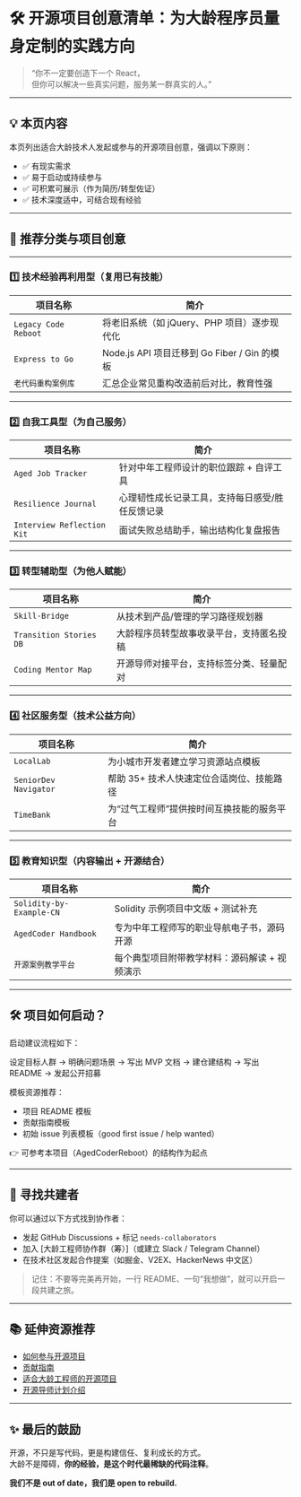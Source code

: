 # 🛠 开源项目创意清单：为大龄程序员量身定制的实践方向

> “你不一定要创造下一个 React，  
> 但你可以解决一些真实问题，服务某一群真实的人。”

---

## 💡 本页内容

本页列出适合大龄技术人发起或参与的开源项目创意，强调以下原则：

- ✅ 有现实需求
- ✅ 易于启动或持续参与
- ✅ 可积累可展示（作为简历/转型佐证）
- ✅ 技术深度适中，可结合现有经验

---

## 🧭 推荐分类与项目创意

---

### 1️⃣ 技术经验再利用型（复用已有技能）

| 项目名称                     | 简介                                               |
|------------------------------|----------------------------------------------------|
| `Legacy Code Reboot`         | 将老旧系统（如 jQuery、PHP 项目）逐步现代化       |
| `Express to Go`              | Node.js API 项目迁移到 Go Fiber / Gin 的模板       |
| `老代码重构案例库`           | 汇总企业常见重构改造前后对比，教育性强             |

---

### 2️⃣ 自我工具型（为自己服务）

| 项目名称                     | 简介                                               |
|------------------------------|----------------------------------------------------|
| `Aged Job Tracker`           | 针对中年工程师设计的职位跟踪 + 自评工具           |
| `Resilience Journal`        | 心理韧性成长记录工具，支持每日感受/胜任反馈记录   |
| `Interview Reflection Kit`  | 面试失败总结助手，输出结构化复盘报告               |

---

### 3️⃣ 转型辅助型（为他人赋能）

| 项目名称                     | 简介                                               |
|------------------------------|----------------------------------------------------|
| `Skill-Bridge`               | 从技术到产品/管理的学习路径规划器                 |
| `Transition Stories DB`      | 大龄程序员转型故事收录平台，支持匿名投稿           |
| `Coding Mentor Map`          | 开源导师对接平台，支持标签分类、轻量配对           |

---

### 4️⃣ 社区服务型（技术公益方向）

| 项目名称                     | 简介                                               |
|------------------------------|----------------------------------------------------|
| `LocalLab`                   | 为小城市开发者建立学习资源站点模板                 |
| `SeniorDev Navigator`       | 帮助 35+ 技术人快速定位合适岗位、技能路径           |
| `TimeBank`                   | 为“过气工程师”提供按时间互换技能的服务平台         |

---

### 5️⃣ 教育知识型（内容输出 + 开源结合）

| 项目名称                     | 简介                                               |
|------------------------------|----------------------------------------------------|
| `Solidity-by-Example-CN`     | Solidity 示例项目中文版 + 测试补充                  |
| `AgedCoder Handbook`         | 专为中年工程师写的职业导航电子书，源码开源           |
| `开源案例教学平台`           | 每个典型项目附带教学材料：源码解读 + 视频演示        |

---

## 🛠 项目如何启动？

启动建议流程如下：

设定目标人群 → 明确问题场景 → 写出 MVP 文档 → 建仓建结构 → 写出 README → 发起公开招募

模板资源推荐：

- 项目 README 模板
- 贡献指南模板
- 初始 issue 列表模板（good first issue / help wanted）

👉 可参考本项目（AgedCoderReboot）的结构作为起点

---

## 🤝 寻找共建者

你可以通过以下方式找到协作者：

- 发起 GitHub Discussions + 标记 `needs-collaborators`
- 加入 [大龄工程师协作群（筹）]（或建立 Slack / Telegram Channel）
- 在技术社区发起合作提案（如掘金、V2EX、HackerNews 中文区）

> 记住：不要等完美再开始，一行 README、一句“我想做”，就可以开启一段共建之旅。

---

## 📚 延伸资源推荐

- [如何参与开源项目](how-to-start.md)
- [贡献指南](contribute-guide.md)
- [适合大龄工程师的开源项目](aged-projects.md)
- [开源导师计划介绍](mentorship.md)

---

## ✨ 最后的鼓励

开源，不只是写代码，更是构建信任、复利成长的方式。  
大龄不是障碍，**你的经验，是这个时代最稀缺的代码注释**。

**我们不是 out of date，我们是 open to rebuild.**

